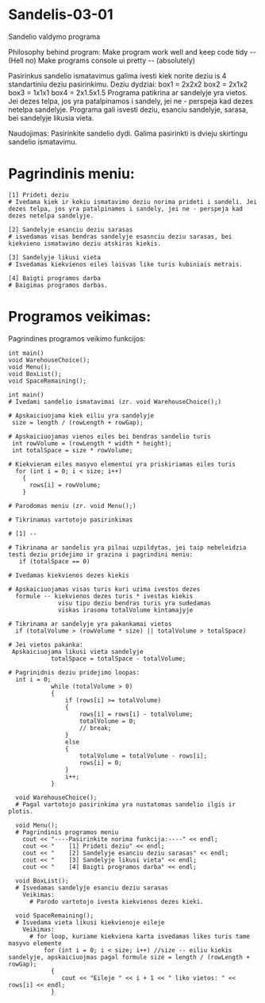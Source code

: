 # Sandelis-03-01
Sandelio valdymo programa

Philosophy behind program:
Make program work well and keep code tidy -- (Hell no)
Make programs console ui pretty -- (absolutely)

Pasirinkus sandelio ismatavimus galima ivesti kiek norite deziu is 4 standartiniu deziu pasirinkimu.
Deziu dydziai:
box1 = 2x2x2
box2 = 2x1x2
box3 = 1x1x1
box4 = 2x1.5x1.5
Programa patikrina ar sandelyje yra vietos. Jei dezes telpa, jos yra patalpinamos i sandely, jei ne - perspeja kad dezes netelpa sandelyje.
Programa gali isvesti deziu, esanciu sandelyje, sarasa, bei sandelyje likusia vieta.


Naudojimas:
  Pasirinkite sandelio dydi.
    Galima pasirinkti is dvieju skirtingu sandelio ismatavimu.
  
 # Pagrindinis meniu:
 
    [1] Prideti deziu
    # Ivedama kiek ir kokiu ismatavimo deziu norima prideti i sandeli. Jei dezes telpa, jos yra patalpinamos i sandely, jei ne - perspeja kad dezes netelpa sandelyje.
    
    [2] Sandelyje esanciu deziu sarasas
    # isvedamas visas bendras sandelyje esasnciu deziu sarasas, bei kiekvieno ismatavimo deziu atskiras kiekis.
    
    [3] Sandelyje likusi vieta
    # Isvedamas kiekvienos eiles laisvas like turis kubiniais metrais.
    
    [4] Baigti programos darba
    # Baigimas programos darbas.
    
# Programos veikimas:
  Pagrindines programos veikimo funkcijos:

    int main()
    void WarehouseChoice();
    void Menu();
    void BoxList();
    void SpaceRemaining();
    
    int main()
    # Ivedami sandelio ismatavimai (zr. void WarehouseChoice();)
    
    # Apskaiciuojama kiek eiliu yra sandelyje
     size = length / (rowLength + rowGap);
     
    # Apskaiciuojamas vienos eiles bei bendras sandelio turis
     int rowVolume = (rowLength * width * height);
     int totalSpace = size * rowVolume;
     
    # Kiekvienam eiles masyvo elementui yra priskiriamas eiles turis
      for (int i = 0; i < size; i++)
        {
          rows[i] = rowVolume;
        }
        
    # Parodomas meniu (zr. void Menu();)
    
    # Tikrinamas vartotojo pasirinkimas
    
    # [1] --
    
    # Tikrinama ar sandelis yra pilnai uzpildytas, jei taip nebeleidzia testi deziu pridejimo ir grazina i pagrindini meniu:
       if (totalSpace == 0)
       
    # Ivedamas kiekvienos dezes kiekis
    
    # Apskaiciuojamas visas turis kuri uzima ivestos dezes
      formule -- kiekvienos dezes turis * ivestas kiekis
                  visu tipu deziu bendras turis yra sudedamas
                  viskas irasoma totalVolume kintamajyje
                  
    # Tikrinama ar sandelyje yra pakankamai vietos
      if (totalVolume > (rowVolume * size) || totalVolume > totalSpace)
      
    # Jei vietos pakanka:
     Apskaiciuojama likusi vieta sandelyje
                totalSpace = totalSpace - totalVolume;
                
    # Pagrinidnis deziu pridejimo loopas:
      int i = 0;
                while (totalVolume > 0)
                {
                    if (rows[i] >= totalVolume)
                    {
                        rows[i] = rows[i] - totalVolume;
                        totalVolume = 0;
                        // break;
                    }
                    else
                    {
                        totalVolume = totalVolume - rows[i];
                        rows[i] = 0;
                    }
                    i++;
                }
    
      void WarehouseChoice();
      # Pagal vartotojo pasirinkima yra nustatomas sandelio ilgis ir plotis.
      
      void Menu();
      # Pagrindinis programos meniu
        cout << "----Pasirinkite norima funkcija:----" << endl;
        cout << "    [1] Prideti deziu" << endl;
        cout << "    [2] Sandelyje esanciu deziu sarasas" << endl;
        cout << "    [3] Sandelyje likusi vieta" << endl;
        cout << "    [4] Baigti programos darba" << endl;
      
      void BoxList();
      # Isvedamas sandelyje esanciu deziu sarasas
        Veikimas:
          # Parodo vartotojo ivesta kiekvienos dezes kieki.
         
      void SpaceRemaining();
      # Isvedama vieta likusi kiekvienoje eileje
        Veikimas:
          # for loop, kuriame kiekviena karta isvedamas likes turis tame masyvo elemente
              for (int i = 0; i < size; i++) //size -- eiliu kiekis sandelyje, apskaiciuojmas pagal formule size = length / (rowLength + rowGap);
                {
                   cout << "Eileje " << i + 1 << " liko vietos: " << rows[i] << endl;
                }
        
    
    
    

